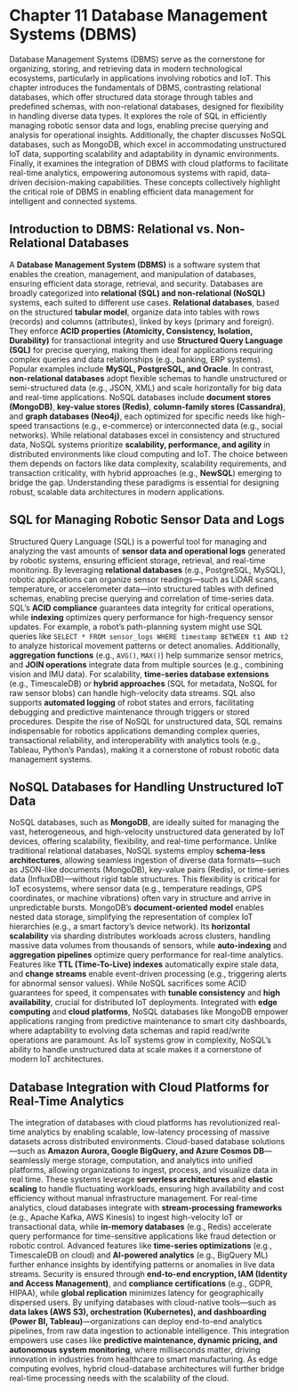 # Chapter 11 Database Management Systems (DBMS)

Database Management Systems (DBMS) serve as the cornerstone for organizing, storing, and retrieving data in modern technological ecosystems, particularly in applications involving robotics and IoT. This chapter introduces the fundamentals of DBMS, contrasting relational databases, which offer structured data storage through tables and predefined schemas, with non-relational databases, designed for flexibility in handling diverse data types. It explores the role of SQL in efficiently managing robotic sensor data and logs, enabling precise querying and analysis for operational insights. Additionally, the chapter discusses NoSQL databases, such as MongoDB, which excel in accommodating unstructured IoT data, supporting scalability and adaptability in dynamic environments. Finally, it examines the integration of DBMS with cloud platforms to facilitate real-time analytics, empowering autonomous systems with rapid, data-driven decision-making capabilities. These concepts collectively highlight the critical role of DBMS in enabling efficient data management for intelligent and connected systems.

## Introduction to DBMS: Relational vs. Non-Relational Databases  

A **Database Management System (DBMS)** is a software system that enables the creation, management, and manipulation of databases, ensuring efficient data storage, retrieval, and security. Databases are broadly categorized into **relational (SQL) and non-relational (NoSQL)** systems, each suited to different use cases. **Relational databases**, based on the structured **tabular model**, organize data into tables with rows (records) and columns (attributes), linked by keys (primary and foreign). They enforce **ACID properties (Atomicity, Consistency, Isolation, Durability)** for transactional integrity and use **Structured Query Language (SQL)** for precise querying, making them ideal for applications requiring complex queries and data relationships (e.g., banking, ERP systems). Popular examples include **MySQL, PostgreSQL, and Oracle**. In contrast, **non-relational databases** adopt flexible schemas to handle unstructured or semi-structured data (e.g., JSON, XML) and scale horizontally for big data and real-time applications. NoSQL databases include **document stores (MongoDB)**, **key-value stores (Redis)**, **column-family stores (Cassandra)**, and **graph databases (Neo4j)**, each optimized for specific needs like high-speed transactions (e.g., e-commerce) or interconnected data (e.g., social networks). While relational databases excel in consistency and structured data, NoSQL systems prioritize **scalability, performance, and agility** in distributed environments like cloud computing and IoT. The choice between them depends on factors like data complexity, scalability requirements, and transaction criticality, with hybrid approaches (e.g., **NewSQL**) emerging to bridge the gap. Understanding these paradigms is essential for designing robust, scalable data architectures in modern applications.

## SQL for Managing Robotic Sensor Data and Logs  

Structured Query Language (SQL) is a powerful tool for managing and analyzing the vast amounts of **sensor data and operational logs** generated by robotic systems, ensuring efficient storage, retrieval, and real-time monitoring. By leveraging **relational databases** (e.g., PostgreSQL, MySQL), robotic applications can organize sensor readings—such as LiDAR scans, temperature, or accelerometer data—into structured tables with defined schemas, enabling precise querying and correlation of time-series data. SQL’s **ACID compliance** guarantees data integrity for critical operations, while **indexing** optimizes query performance for high-frequency sensor updates. For example, a robot’s path-planning system might use SQL queries like `SELECT * FROM sensor_logs WHERE timestamp BETWEEN t1 AND t2` to analyze historical movement patterns or detect anomalies. Additionally, **aggregation functions** (e.g., `AVG()`, `MAX()`) help summarize sensor metrics, and **JOIN operations** integrate data from multiple sources (e.g., combining vision and IMU data). For scalability, **time-series database extensions** (e.g., TimescaleDB) or **hybrid approaches** (SQL for metadata, NoSQL for raw sensor blobs) can handle high-velocity data streams. SQL also supports **automated logging** of robot states and errors, facilitating debugging and predictive maintenance through triggers or stored procedures. Despite the rise of NoSQL for unstructured data, SQL remains indispensable for robotics applications demanding complex queries, transactional reliability, and interoperability with analytics tools (e.g., Tableau, Python’s Pandas), making it a cornerstone of robust robotic data management systems.


## NoSQL Databases for Handling Unstructured IoT Data  

NoSQL databases, such as **MongoDB**, are ideally suited for managing the vast, heterogeneous, and high-velocity unstructured data generated by IoT devices, offering scalability, flexibility, and real-time performance. Unlike traditional relational databases, NoSQL systems employ **schema-less architectures**, allowing seamless ingestion of diverse data formats—such as JSON-like documents (MongoDB), key-value pairs (Redis), or time-series data (InfluxDB)—without rigid table structures. This flexibility is critical for IoT ecosystems, where sensor data (e.g., temperature readings, GPS coordinates, or machine vibrations) often vary in structure and arrive in unpredictable bursts. MongoDB’s **document-oriented model** enables nested data storage, simplifying the representation of complex IoT hierarchies (e.g., a smart factory’s device network). Its **horizontal scalability** via sharding distributes workloads across clusters, handling massive data volumes from thousands of sensors, while **auto-indexing** and **aggregation pipelines** optimize query performance for real-time analytics. Features like **TTL (Time-To-Live) indexes** automatically expire stale data, and **change streams** enable event-driven processing (e.g., triggering alerts for abnormal sensor values). While NoSQL sacrifices some ACID guarantees for speed, it compensates with **tunable consistency** and **high availability**, crucial for distributed IoT deployments. Integrated with **edge computing** and **cloud platforms**, NoSQL databases like MongoDB empower applications ranging from predictive maintenance to smart city dashboards, where adaptability to evolving data schemas and rapid read/write operations are paramount. As IoT systems grow in complexity, NoSQL’s ability to handle unstructured data at scale makes it a cornerstone of modern IoT architectures.

## Database Integration with Cloud Platforms for Real-Time Analytics  

The integration of databases with cloud platforms has revolutionized real-time analytics by enabling scalable, low-latency processing of massive datasets across distributed environments. Cloud-based database solutions—such as **Amazon Aurora, Google BigQuery, and Azure Cosmos DB**—seamlessly merge storage, computation, and analytics into unified platforms, allowing organizations to ingest, process, and visualize data in real time. These systems leverage **serverless architectures** and **elastic scaling** to handle fluctuating workloads, ensuring high availability and cost efficiency without manual infrastructure management. For real-time analytics, cloud databases integrate with **stream-processing frameworks** (e.g., Apache Kafka, AWS Kinesis) to ingest high-velocity IoT or transactional data, while **in-memory databases** (e.g., Redis) accelerate query performance for time-sensitive applications like fraud detection or robotic control. Advanced features like **time-series optimizations** (e.g., TimescaleDB on cloud) and **AI-powered analytics** (e.g., BigQuery ML) further enhance insights by identifying patterns or anomalies in live data streams. Security is ensured through **end-to-end encryption, IAM (Identity and Access Management)**, and **compliance certifications** (e.g., GDPR, HIPAA), while **global replication** minimizes latency for geographically dispersed users. By unifying databases with cloud-native tools—such as **data lakes (AWS S3), orchestration (Kubernetes), and dashboarding (Power BI, Tableau)**—organizations can deploy end-to-end analytics pipelines, from raw data ingestion to actionable intelligence. This integration empowers use cases like **predictive maintenance, dynamic pricing, and autonomous system monitoring**, where milliseconds matter, driving innovation in industries from healthcare to smart manufacturing. As edge computing evolves, hybrid cloud-database architectures will further bridge real-time processing needs with the scalability of the cloud.
